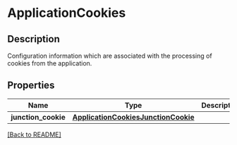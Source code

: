 # ApplicationCookies

## Description

Configuration information which are associated with the processing of cookies from the application.


## Properties

Name | Type | Description | Notes
------------ | ------------- | ------------- | -------------
**junction_cookie** | [**ApplicationCookiesJunctionCookie**](ApplicationCookiesJunctionCookie.md) |  | [optional] 

[[Back to README]](../README.md)



